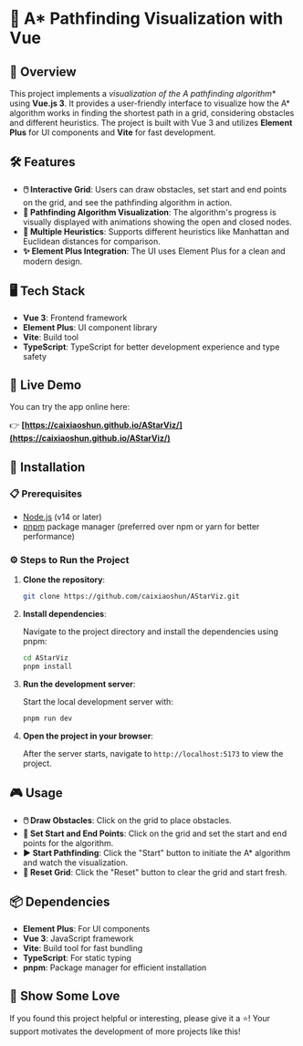 # 🧭 A* Pathfinding Visualization with Vue

## 🌟 Overview

This project implements a **visualization of the A* pathfinding algorithm** using **Vue.js 3**. It provides a user-friendly interface to visualize how the A* algorithm works in finding the shortest path in a grid, considering obstacles and different heuristics. The project is built with Vue 3 and utilizes **Element Plus** for UI components and **Vite** for fast development.

## 🛠️ Features

- **🖱️ Interactive Grid**: Users can draw obstacles, set start and end points on the grid, and see the pathfinding algorithm in action.
- **🔄 Pathfinding Algorithm Visualization**: The algorithm's progress is visually displayed with animations showing the open and closed nodes.
- **🎯 Multiple Heuristics**: Supports different heuristics like Manhattan and Euclidean distances for comparison.
- **✨ Element Plus Integration**: The UI uses Element Plus for a clean and modern design.

## 🖥️ Tech Stack

- **Vue 3**: Frontend framework
- **Element Plus**: UI component library
- **Vite**: Build tool
- **TypeScript**: TypeScript for better development experience and type safety

## 🚀 Live Demo

You can try the app online here:

👉 **[https://caixiaoshun.github.io/AStarViz/](https://caixiaoshun.github.io/AStarViz/)**


## 🚀 Installation

### 📋 Prerequisites

- [Node.js](https://nodejs.org/) (v14 or later)
- [pnpm](https://pnpm.io/) package manager (preferred over npm or yarn for better performance)

### ⚙️ Steps to Run the Project

1. **Clone the repository**:

   ```bash
   git clone https://github.com/caixiaoshun/AStarViz.git
   ```

2. **Install dependencies**:

   Navigate to the project directory and install the dependencies using pnpm:

   ```bash
   cd AStarViz
   pnpm install
   ```

3. **Run the development server**:

   Start the local development server with:

   ```bash
   pnpm run dev
   ```

4. **Open the project in your browser**:

   After the server starts, navigate to `http://localhost:5173` to view the project.

## 🎮 Usage

- **🖱️ Draw Obstacles**: Click on the grid to place obstacles.
- **🚀 Set Start and End Points**: Click on the grid and set the start and end points for the algorithm.
- **▶️ Start Pathfinding**: Click the "Start" button to initiate the A* algorithm and watch the visualization.
- **🔄 Reset Grid**: Click the "Reset" button to clear the grid and start fresh.

## 📦 Dependencies

- **Element Plus**: For UI components
- **Vue 3**: JavaScript framework
- **Vite**: Build tool for fast bundling
- **TypeScript**: For static typing
- **pnpm**: Package manager for efficient installation

## 🌟 Show Some Love

If you found this project helpful or interesting, please give it a ⭐️! Your support motivates the development of more projects like this!
